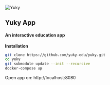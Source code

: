 ![Yuky](https://lh3.googleusercontent.com/-2eJlkTDYTHA/YdUFL5TJiQI/AAAAAAAAAQQ/aJB4vIZLg4QsSotxobMI8StzcwSZ4x4uwCNcBGAsYHQ/w400-h400/164189877_3964972016902406_7961708597122125888_n.jpg)
## Yuky App
#### An interactive education app

**Installation**  
```sh
git clone https://github.com/yuky-edu/yuky.git
cd yuky
git submodule update --init --recursive
docker-compose up
```

Open app on: http://localhost:8080
